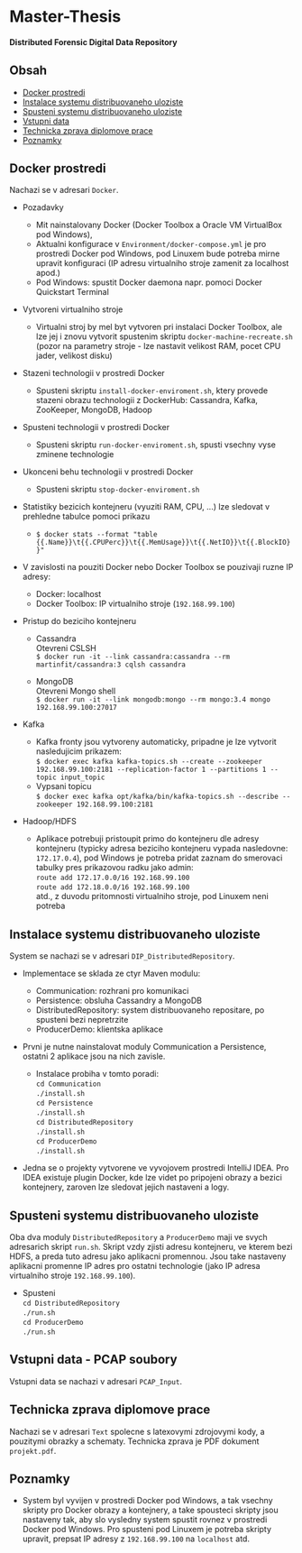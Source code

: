 # Master-Thesis

#### Distributed Forensic Digital Data Repository ####

Obsah
--------

* [Docker prostredi](#docker-prostredi)
* [Instalace systemu distribuovaneho uloziste](#instalace-systemu-distribuovaneho-uloziste)
* [Spusteni systemu distribuovaneho uloziste](#Spusteni-systemu-distribuovaneho-uloziste)
* [Vstupni data](#vstupni-data)
* [Technicka zprava diplomove prace](#technicka-zprava-diplomove-prace)
* [Poznamky](#poznamky)

Docker prostredi
--------

Nachazi se v adresari `Docker`.

* Pozadavky
    * Mit nainstalovany Docker (Docker Toolbox a Oracle VM VirtualBox pod Windows),
    * Aktualni konfigurace v `Environment/docker-compose.yml` je pro prostredi
	  Docker pod Windows, pod Linuxem bude potreba mirne upravit konfiguraci
	  (IP adresu virtualniho stroje zamenit za localhost apod.)
    * Pod Windows: spustit Docker daemona napr. pomoci Docker Quickstart Terminal

* Vytvoreni virtualniho stroje
    * Virtualni stroj by mel byt vytvoren pri instalaci Docker Toolbox, ale
	  lze jej i znovu vytvorit spustenim skriptu `docker-machine-recreate.sh`
	  (pozor na parametry stroje - lze nastavit velikost RAM, pocet CPU jader, velikost disku)

* Stazeni technologii v prostredi Docker
    * Spusteni skriptu `install-docker-enviroment.sh`, ktery provede stazeni obrazu
	  technologii z DockerHub: Cassandra, Kafka, ZooKeeper, MongoDB, Hadoop

* Spusteni technologii v prostredi Docker
    * Spusteni skriptu `run-docker-enviroment.sh`, spusti vsechny vyse zminene technologie

* Ukonceni behu technologii v prostredi Docker
    * Spusteni skriptu `stop-docker-enviroment.sh`
	
* Statistiky bezicich kontejneru (vyuziti RAM, CPU, ...) lze sledovat v prehledne tabulce pomoci prikazu
    * `$ docker stats --format "table {{.Name}}\t{{.CPUPerc}}\t{{.MemUsage}}\t{{.NetIO}}\t{{.BlockIO}}"`

* V zavislosti na pouziti Docker nebo Docker Toolbox se pouzivaji ruzne IP adresy:
    * Docker: localhost
    * Docker Toolbox: IP virtualniho stroje (`192.168.99.100`)
	
* Pristup do beziciho kontejneru
    * Cassandra<br>
		Otevreni CSLSH<br>
		`$ docker run -it --link cassandra:cassandra --rm martinfit/cassandra:3 cqlsh cassandra`
	
    * MongoDB<br>
		Otevreni Mongo shell<br>
		`$ docker run -it --link mongodb:mongo --rm mongo:3.4 mongo 192.168.99.100:27017`
	
* Kafka
    * Kafka fronty jsou vytvoreny automaticky, pripadne je lze vytvorit nasledujicim prikazem:<br>
		`$ docker exec kafka kafka-topics.sh --create --zookeeper 192.168.99.100:2181 --replication-factor 1 --partitions 1 --topic input_topic`
    * Vypsani topicu<br>
		`$ docker exec kafka opt/kafka/bin/kafka-topics.sh --describe --zookeeper 192.168.99.100:2181`
	
* Hadoop/HDFS
    * Aplikace potrebuji pristoupit primo do kontejneru dle adresy kontejneru
	  (typicky adresa beziciho kontejneru vypada nasledovne: `172.17.0.4`),
	  pod Windows je potreba pridat zaznam do smerovaci tabulky pres prikazovou radku jako admin:<br>
		`route add 172.17.0.0/16 192.168.99.100`<br>
		`route add 172.18.0.0/16 192.168.99.100`<br>
	  atd., z duvodu pritomnosti virtualniho stroje, pod Linuxem neni potreba

Instalace systemu distribuovaneho uloziste
--------

System se nachazi se v adresari `DIP_DistributedRepository`.

* Implementace se sklada ze ctyr Maven modulu:
    * Communication: rozhrani pro komunikaci
    * Persistence: obsluha Cassandry a MongoDB
    * DistributedRepository: system distribuovaneho repositare, po spusteni bezi nepretrzite
    * ProducerDemo: klientska aplikace
	
* Prvni je nutne nainstalovat moduly Communication a Persistence, ostatni 2 aplikace jsou na nich zavisle.
    * Instalace probiha v tomto poradi:<br>
		`cd Communication`<br>
			`./install.sh`<br>
		`cd Persistence`<br>
			`./install.sh`<br>
		`cd DistributedRepository`<br>
			`./install.sh`<br>
		`cd ProducerDemo`<br>
			`./install.sh`<br>
	
* Jedna se o projekty vytvorene ve vyvojovem prostredi IntelliJ IDEA. Pro IDEA existuje plugin Docker,
kde lze videt po pripojeni obrazy a bezici kontejnery, zaroven lze sledovat jejich nastaveni a logy.

Spusteni systemu distribuovaneho uloziste
--------

Oba dva moduly `DistributedRepository` a `ProducerDemo` maji ve svych adresarich skript `run.sh`.
Skript vzdy zjisti adresu kontejneru, ve kterem bezi HDFS, a preda tuto adresu jako aplikacni promennou.
Jsou take nastaveny aplikacni promenne IP adres pro ostatni technologie (jako IP adresa virtualniho stroje `192.168.99.100`).

* Spusteni<br>
	`cd DistributedRepository`<br>
		`./run.sh`<br>
	`cd ProducerDemo`<br>
		`./run.sh`<br>

Vstupni data - PCAP soubory
--------

Vstupni data se nachazi v adresari `PCAP_Input`.

Technicka zprava diplomove prace
--------

Nachazi se v adresari `Text` spolecne s latexovymi zdrojovymi kody, a pouzitymi obrazky a schematy. Technicka zprava je PDF dokument `projekt.pdf`.

Poznamky
--------
* System byl vyvijen v prostredi Docker pod Windows, a tak vsechny skripty pro Docker obrazy a kontejnery,
a take spousteci skripty jsou nastaveny tak, aby slo vysledny system spustit rovnez v prostredi Docker pod Windows.
Pro spusteni pod Linuxem je potreba skripty upravit, prepsat IP adresy z `192.168.99.100` na `localhost` atd.

